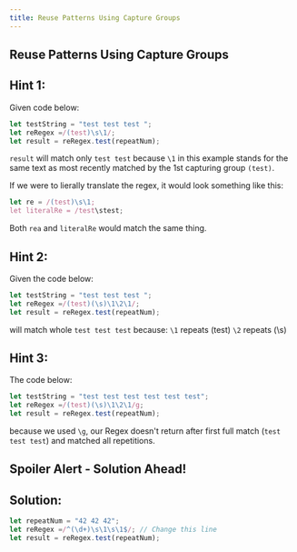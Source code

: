 ```yaml
---
title: Reuse Patterns Using Capture Groups
---
```

## Reuse Patterns Using Capture Groups

## Hint 1:
Given code below:
```javascript
let testString = "test test test ";
let reRegex =/(test)\s\1/;
let result = reRegex.test(repeatNum);
```
`result` will match only `test test` because `\1` in this example stands for the same text as most recently matched by the 1st capturing group `(test)`.

If we were to lierally translate the regex, it would look something like this:

```js
let re = /(test)\s\1;
let literalRe = /test\stest;
```
Both `rea` and `literalRe` would match the same thing.

## Hint 2:
Given the code below:
```javascript
let testString = "test test test ";
let reRegex =/(test)(\s)\1\2\1/;
let result = reRegex.test(repeatNum);
```
will match whole `test test test` because:
`\1` repeats (test)
`\2` repeats (\s)

## Hint 3:
The code below:
```javascript
let testString = "test test test test test test";
let reRegex =/(test)(\s)\1\2\1/g;
let result = reRegex.test(repeatNum);
```
because we used `\g`, our Regex doesn't return after first full match (`test test test`) and matched all repetitions.

## Spoiler Alert - Solution Ahead!

## Solution:

```javascript
let repeatNum = "42 42 42";
let reRegex =/^(\d+)\s\1\s\1$/; // Change this line
let result = reRegex.test(repeatNum);
```
